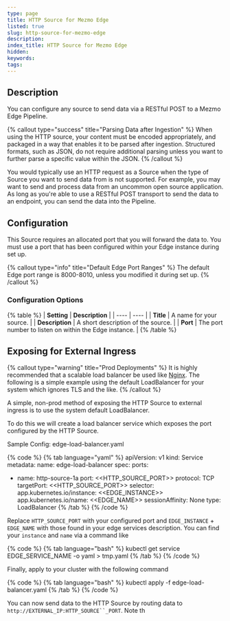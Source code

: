 ```yaml
---
type: page
title: HTTP Source for Mezmo Edge
listed: true
slug: http-source-for-mezmo-edge
description: 
index_title: HTTP Source for Mezmo Edge
hidden: 
keywords: 
tags: 
---
```


## Description

You can configure any source to send data via a RESTful POST to a Mezmo Edge Pipeline.

{% callout type="success" title="Parsing Data after Ingestion" %}
When using the HTTP source, your content must be encoded appropriately, and packaged in a way that enables it to be parsed after ingestion. Structured formats, such as JSON, do not require additional parsing unless you want to further parse a specific value within the JSON.
{% /callout %}

You would typically use an HTTP request as a Source when the type of Source you want to send data from is not supported. For example, you may want to send and process data from an uncommon open source application. As long as you're able to use a RESTful POST transport to send the data to an endpoint, you can send the data into the Pipeline.

## Configuration

This Source requires an allocated port that you will forward the data to. You must use a port that has been configured within your Edge instance during set up.

{% callout type="info" title="Default Edge Port Ranges" %}
The default Edge port range is 8000-8010, unless you modified it during set up.
{% /callout %}

### Configuration Options

{% table %}
| **Setting** | **Description** | 
| ---- | ---- | 
| **Title** | A name for your source. | 
| **Description** | A short description of the source. | 
| **Port** | The port number to listen on within the Edge instance. | 
{% /table %}

## Exposing for External Ingress 

{% callout type="warning" title="Prod Deployments" %}
It is highly recommended that a scalable load balancer be used like [Nginx](https://nginx.org).  The following is a simple example using the default LoadBalancer for your system which ignores TLS and the like.
{% /callout %}

A simple, non-prod method of exposing the HTTP Source to external ingress is to use the system default LoadBalancer.   

To do this we will create a load balancer service which exposes the port configured by the HTTP Source.

Sample Config: edge-load-balancer.yaml

{% code %}
{% tab language="yaml" %}
apiVersion: v1
kind: Service
metadata:
  name: edge-load-balancer
spec:
  ports:
  - name: http-source-1a
    port: <<HTTP_SOURCE_PORT>>
    protocol: TCP
    targetPort: <<HTTP_SOURCE_PORT>>
  selector:
    app.kubernetes.io/instance: <<EDGE_INSTANCE>>
    app.kubernetes.io/name: <<EDGE_NAME>>
  sessionAffinity: None
  type: LoadBalancer
{% /tab %}
{% /code %}

Replace `HTTP_SOURCE_PORT` with your configured port and `EDGE_INSTANCE` + `EDGE_NAME` with those found in your edge services description.  You can find your `instance` and `name` via a command like

{% code %}
{% tab language="bash" %}
kubectl get service EDGE_SERVICE_NAME -o yaml > tmp.yaml
{% /tab %}
{% /code %}

 Finally, apply to your cluster with the following command

{% code %}
{% tab language="bash" %}
kubectl apply -f edge-load-balancer.yaml
{% /tab %}
{% /code %}

You can now send data to the HTTP Source by routing data to `http://EXTERNAL_IP:HTTP_SOURCE``_PORT`.  Note th